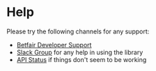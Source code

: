 # Help

Please try the following channels for any support:

- [Betfair Developer Support](https://docs.developer.betfair.com/display/1smk3cen4v3lu3yomq5qye0ni/Developer+Support)
- [Slack Group](https://join.slack.com/t/betfairlightweight/shared_invite/zt-h0ato238-PPbfU_T7Ji0ORjz0ESIJkg) for any help in using the library
- [API Status](https://status.developer.betfair.com/) if things don't seem to be working
